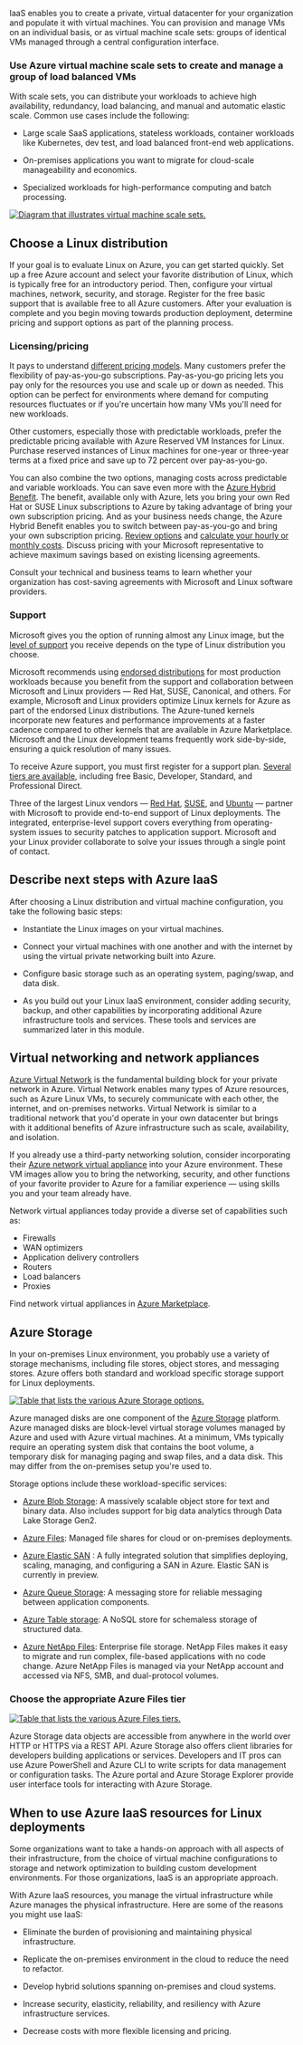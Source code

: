 IaaS enables you to create a private, virtual datacenter for your organization and populate it with virtual machines. You can provision and manage VMs on an individual basis, or as virtual machine scale sets: groups of identical VMs managed through a central configuration interface.

### Use Azure virtual machine scale sets to create and manage a group of load balanced VMs

With scale sets, you can distribute your workloads to achieve high availability, redundancy, load balancing, and manual and automatic elastic scale. Common use cases include the following:

- Large scale SaaS applications, stateless workloads, container workloads like Kubernetes, dev test, and load balanced front-end web applications.

- On-premises applications you want to migrate for cloud-scale manageability and economics.

- Specialized workloads for high-performance computing and batch processing.

[![Diagram that illustrates virtual machine scale sets.](../media/virtual-machine-scale-sets-inline.png)](../media/virtual-machine-scale-sets-expanded.png#lightbox)

## Choose a Linux distribution

If your goal is to evaluate Linux on Azure, you can get started quickly. Set up a free Azure account and select your favorite distribution of Linux, which is typically free for an introductory period. Then, configure your virtual machines, network, security, and storage. Register for the free basic support that is available free to all Azure customers. After your evaluation is complete and you begin moving towards production deployment, determine pricing and support options as part of the planning process.

### Licensing/pricing

It pays to understand [different pricing models](https://azure.microsoft.com/pricing/details/virtual-machines/linux/). Many customers prefer the flexibility of pay-as-you-go subscriptions. Pay-as-you-go pricing lets you pay only for the resources you use and scale up or down as needed. This option can be perfect for environments where demand for computing resources fluctuates or if you're uncertain how many VMs you'll need for new workloads.

Other customers, especially those with predictable workloads, prefer the predictable pricing available with Azure Reserved VM Instances for Linux. Purchase reserved instances of Linux machines for one-year or three-year terms at a fixed price and save up to 72 percent over pay-as-you-go.

You can also combine the two options, managing costs across predictable and variable workloads. You can save even more with the [Azure Hybrid Benefit](/azure/virtual-machines/linux/azure-hybrid-benefit-linux). The benefit, available only with Azure, lets you bring your own Red Hat or SUSE Linux subscriptions to Azure by taking advantage of bring your own subscription pricing. And as your business needs change, the Azure Hybrid Benefit enables you to switch between pay-as-you-go and bring your own subscription pricing. [Review options](https://azure.microsoft.com/pricing/details/virtual-machines/linux/) and [calculate your hourly or monthly costs](https://azure.microsoft.com/pricing/calculator/). Discuss pricing with your Microsoft representative to achieve maximum savings based on existing licensing agreements.

Consult your technical and business teams to learn whether your organization has cost-saving agreements with Microsoft and Linux software providers.  

### Support

Microsoft gives you the option of running almost any Linux image, but the [level of support](/troubleshoot/azure/cloud-services/support-linux-open-source-technology) you receive depends on the type of Linux distribution you choose.

Microsoft recommends using [endorsed distributions](/azure/virtual-machines/linux/endorsed-distros) for most production workloads because you benefit from the support and collaboration between Microsoft and Linux providers &mdash; Red Hat, SUSE, Canonical, and others.  For example, Microsoft and Linux providers optimize Linux kernels for Azure as part of the endorsed Linux distributions. The Azure-tuned kernels incorporate new features and performance improvements at a faster cadence compared to other kernels that are available in Azure Marketplace. Microsoft and the Linux development teams frequently work side-by-side, ensuring a quick resolution of many issues.

To receive Azure support, you must first register for a support plan. [Several tiers are available](https://azure.microsoft.com/support/plans), including free Basic, Developer, Standard, and Professional Direct.

Three of the largest Linux vendors &mdash; [Red Hat](https://www.redhat.com/en/resources/integrated-support-for-rh-solutions-in-azure-brief), [SUSE](https://www.suse.com/news/suse-linux-enterprise-server-basic-and-priority-support-now-offered-on-windows-azure/), and [Ubuntu](https://ubuntu.com/azure/support) &mdash; partner with Microsoft to provide end-to-end support of Linux deployments. The integrated, enterprise-level support covers everything from operating-system issues to security patches to application support. Microsoft and your Linux provider collaborate to solve your issues through a single point of contact.

## Describe next steps with Azure IaaS

After choosing a Linux distribution and virtual machine configuration, you take the following basic steps:

- Instantiate the Linux images on your virtual machines.

- Connect your virtual machines with one another and with the internet by using the virtual private networking built into Azure. 

- Configure basic storage such as an operating system, paging/swap, and data disk.

- As you build out your Linux IaaS environment, consider adding security, backup, and other capabilities by incorporating additional Azure infrastructure tools and services. These tools and services are summarized later in this module.

## Virtual networking and network appliances

[Azure Virtual Network](/azure/virtual-network/virtual-networks-overview) is the fundamental building block for your private network in Azure. Virtual Network enables many types of Azure resources, such as Azure Linux VMs, to securely communicate with each other, the internet, and on-premises networks. Virtual Network is similar to a traditional network that you'd operate in your own datacenter but brings with it additional benefits of Azure infrastructure such as scale, availability, and isolation.

If you already use a third-party networking solution, consider incorporating their [Azure network virtual appliance](https://azure.microsoft.com/solutions/network-appliances/) into your Azure environment. These VM images allow you to bring the networking, security, and other functions of your favorite provider to Azure for a familiar experience &mdash; using skills you and your team already have.

Network virtual appliances today provide a diverse set of capabilities such as:

- Firewalls
- WAN optimizers
- Application delivery controllers
- Routers
- Load balancers
- Proxies

Find network virtual appliances in [Azure Marketplace](https://azuremarketplace.microsoft.com/).

## Azure Storage

In your on-premises Linux environment, you probably use a variety of storage mechanisms, including file stores, object stores, and messaging stores. Azure offers both standard and workload specific storage support for Linux deployments.

[![Table that lists the various Azure Storage options.](../media/azure-storage-inline.png)](../media/azure-storage-expanded.png#lightbox)

Azure managed disks are one component of the [Azure Storage](/azure/storage/common/storage-introduction) platform. Azure managed disks are block-level virtual storage volumes managed by Azure and used with Azure virtual machines. At a minimum, VMs typically require an operating system disk that contains the boot volume, a temporary disk for managing paging and swap files, and a data disk. This may differ from the on-premises setup you're used to.  

Storage options include these workload-specific services:

- [Azure Blob Storage](/azure/storage/blobs/storage-blobs-introduction): A massively scalable object store for text and binary data. Also includes support for big data analytics through Data Lake Storage Gen2.

- [Azure Files](/azure/storage/files/storage-files-introduction): Managed file shares for cloud or on-premises deployments.

- [Azure Elastic SAN](/azure/storage/elastic-san/elastic-san-introduction) : A fully integrated solution that simplifies deploying, scaling, managing, and configuring a SAN in Azure. Elastic SAN is currently in preview.

- [Azure Queue Storage](/azure/storage/queues/storage-queues-introduction): A messaging store for reliable messaging between application components.

- [Azure Table storage](/azure/storage/tables/table-storage-overview): A NoSQL store for schemaless storage of structured data.

- [Azure NetApp Files](/azure/azure-netapp-files/azure-netapp-files-introduction): Enterprise file storage.  NetApp Files makes it easy to migrate and run complex, file-based applications with no code change. Azure NetApp Files is managed via your NetApp account and accessed via NFS, SMB, and dual-protocol volumes.

### Choose the appropriate Azure Files tier

[![Table that lists the various Azure Files tiers.](../media/azure-files-inline.png)](../media/azure-files-expanded.png#lightbox)

Azure Storage data objects are accessible from anywhere in the world over HTTP or HTTPS via a REST API. Azure Storage also offers client libraries for developers building applications or services. Developers and IT pros can use Azure PowerShell and Azure CLI to write scripts for data management or configuration tasks. The Azure portal and Azure Storage Explorer provide user interface tools for interacting with Azure Storage.

## When to use Azure IaaS resources for Linux deployments

Some organizations want to take a hands-on approach with all aspects of their infrastructure, from the choice of virtual machine configurations to storage and network optimization to building custom development environments. For those organizations, IaaS is an appropriate approach.

With Azure IaaS resources, you manage the virtual infrastructure while Azure manages the physical infrastructure. Here are some of the reasons you might use IaaS:

- Eliminate the burden of provisioning and maintaining physical infrastructure.

- Replicate the on-premises environment in the cloud to reduce the need to refactor.

- Develop hybrid solutions spanning on-premises and cloud systems.

- Increase security, elasticity, reliability, and resiliency with Azure infrastructure services.

- Decrease costs with more flexible licensing and pricing.
